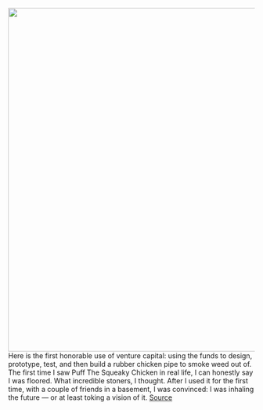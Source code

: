 <img src='https://cdn.vox-cdn.com/thumbor/dYz8OSt8nZUC3bIiSnnO8RpeLsA=/0x0:1400x934/1200x0/filters:focal(0x0:1400x934):no_upscale()/cdn.vox-cdn.com/uploads/chorus_asset/file/20108757/mschf_chickenBong.png' width='700px' /><br/>
Here is the first honorable use of venture capital: using the funds to design, prototype, test, and then build a rubber chicken pipe to smoke weed out of. The first time I saw Puff The Squeaky Chicken in real life, I can honestly say I was floored. What incredible stoners, I thought. After I used it for the first time, with a couple of friends in a basement, I was convinced: I was inhaling the future — or at least toking a vision of it.
<a href='https://www.theverge.com/21320127/mschf-products-jesus-shoes-puff-chicken-office-business'> Source <a/>